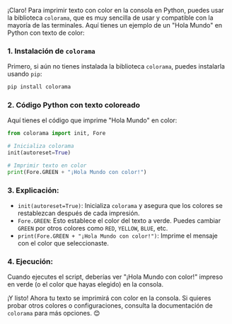¡Claro! Para imprimir texto con color en la consola en Python, puedes usar la biblioteca `colorama`, que es muy sencilla de usar y compatible con la mayoría de las terminales. Aquí tienes un ejemplo de un "Hola Mundo" en Python con texto de color:

### 1. Instalación de `colorama`

Primero, si aún no tienes instalada la biblioteca `colorama`, puedes instalarla usando `pip`:

```bash
pip install colorama
```

### 2. Código Python con texto coloreado

Aquí tienes el código que imprime "Hola Mundo" en color:

```python
from colorama import init, Fore

# Inicializa colorama
init(autoreset=True)

# Imprimir texto en color
print(Fore.GREEN + "¡Hola Mundo con color!")
```

### 3. Explicación:
- `init(autoreset=True)`: Inicializa `colorama` y asegura que los colores se restablezcan después de cada impresión.
- `Fore.GREEN`: Esto establece el color del texto a verde. Puedes cambiar `GREEN` por otros colores como `RED`, `YELLOW`, `BLUE`, etc.
- `print(Fore.GREEN + "¡Hola Mundo con color!")`: Imprime el mensaje con el color que seleccionaste.

### 4. Ejecución:
Cuando ejecutes el script, deberías ver "¡Hola Mundo con color!" impreso en verde (o el color que hayas elegido) en la consola.

¡Y listo! Ahora tu texto se imprimirá con color en la consola. Si quieres probar otros colores o configuraciones, consulta la documentación de `colorama` para más opciones. 😊